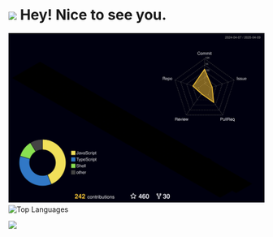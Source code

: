 <h1><img src="https://emojis.slackmojis.com/emojis/images/1531849430/4246/blob-sunglasses.gif?1531849430" width="30"/> Hey! Nice to see you.</h1>

<picture>
  <source media="(prefers-color-scheme: dark)" srcset="./profile-3d-contrib/profile-night-rainbow.svg" />
  <source media="(prefers-color-scheme: light)" srcset="./profile-3d-contrib/profile-gitblock.svg" />
  <img src="./profile-3d-contrib/profile-night-rainbow.svg" />
</picture>

<img align="center" src="https://github-readme-stats.vercel.app/api/top-langs?username=SteamedBread2333&hide_border=true&no-bg=true&no-frame=true&layout=compact&theme=transparent&langs_count=8" alt="Top Languages"/>

![](https://komarev.com/ghpvc/?username=SteamedBread2333&style=for-the-badge)
